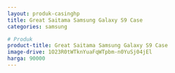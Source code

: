 ```yaml
---
layout: produk-casinghp
title: Great Saitama Samsung Galaxy S9 Case
categories: samsung

# Produk
product-title: Great Saitama Samsung Galaxy S9 Case
image-drive: 1O23R0tWTknYuaFqWTpbm-n0YuSj04jEl
harga: 90000
---
```

